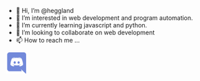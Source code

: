 - 👋 Hi, I’m @heggland
- 👀 I’m interested in web development and program automation.
- 🌱 I’m currently learning javascript and python.
- 💞️ I’m looking to collaborate on web development
- 📫 How to reach me ... 

<img src="img/discord-logo.png" width="50" height="50" />

<!---
heggland/heggland is a ✨ special ✨ repository because its `README.md` (this file) appears on your GitHub profile.
You can click the Preview link to take a look at your changes.
--->
